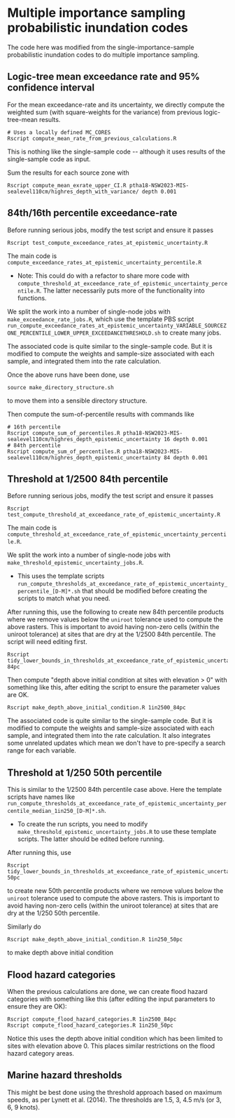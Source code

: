 # Multiple importance sampling probabilistic inundation codes

The code here was modified from the single-importance-sample probabilistic inundation codes to do multiple importance sampling.

## Logic-tree mean exceedance rate and 95% confidence interval

For the mean exceedance-rate and its uncertainty, we directly compute the weighted sum (with square-weights for the variance) from previous logic-tree-mean results.

```
# Uses a locally defined MC_CORES
Rscript compute_mean_rate_from_previous_calculations.R
```

This is nothing like the single-sample code -- although it uses results of the single-sample code as input.

Sum the results for each source zone with
```
Rscript compute_mean_exrate_upper_CI.R ptha18-NSW2023-MIS-sealevel110cm/highres_depth_with_variance/ depth 0.001
```

## 84th/16th percentile exceedance-rate

Before running serious jobs, modify the test script and ensure it passes 
```
Rscript test_compute_exceedance_rates_at_epistemic_uncertainty.R
```

The main code is `compute_exceedance_rates_at_epistemic_uncertainty_percentile.R`
* Note: This could do with a refactor to share more code with `compute_threshold_at_exceedance_rate_of_epistemic_uncertainty_percentile.R`. The latter necessarily puts more of the functionality into functions.

We split the work into a number of single-node jobs with `make_exceedance_rate_jobs.R`, which use the template PBS script `run_compute_exceedance_rates_at_epistemic_uncertainty_VARIABLE_SOURCEZONE_PERCENTILE_LOWER_UPPER_EXCEEDANCETHRESHOLD.sh` to create many jobs.

The associated code is quite similar to the single-sample code. But it is modified to compute the weights and sample-size associated with each sample, and integrated them into the rate calculation.

Once the above runs have been done, use
```
source make_directory_structure.sh
```
to move them into a sensible directory structure.

Then compute the sum-of-percentile results with commands like
```
# 16th percentile
Rscript compute_sum_of_percentiles.R ptha18-NSW2023-MIS-sealevel110cm/highres_depth_epistemic_uncertainty 16 depth 0.001
# 84th percentile
Rscript compute_sum_of_percentiles.R ptha18-NSW2023-MIS-sealevel110cm/highres_depth_epistemic_uncertainty 84 depth 0.001
```

## Threshold at 1/2500 84th percentile

Before running serious jobs, modify the test script and ensure it passes 
```
Rscript test_compute_threshold_at_exceedance_rate_of_epistemic_uncertainty.R
```

The main code is `compute_threshold_at_exceedance_rate_of_epistemic_uncertainty_percentile.R`. 

We split the work into a number of single-node jobs with `make_threshold_epistemic_uncertainty_jobs.R`. 
* This uses the template scripts `run_compute_thresholds_at_exceedance_rate_of_epistemic_uncertainty_percentile_[D-M]*.sh` that should be modified before creating the scripts to match what you need.

After running this, use the following to create new 84th percentile products where we remove values below the `uniroot` tolerance used to compute the above rasters. This is important to avoid having non-zero cells (within the uniroot tolerance) at sites that are dry at the 1/2500 84th percentile. The script will need editing first.
```
Rscript tidy_lower_bounds_in_thresholds_at_exceedance_rate_of_epistemic_uncertainty_percentile.R 84pc
``` 

Then compute "depth above initial condition at sites with elevation > 0" with something like this, after editing the script to ensure the parameter values are OK.
```
Rscript make_depth_above_initial_condition.R 1in2500_84pc
```

The associated code is quite similar to the single-sample code. But it is modified to compute the weights and sample-size associated with each sample, and integrated them into the rate calculation. It also integrates some unrelated updates which mean we don't have to pre-specify a search range for each variable.

## Threshold at 1/250 50th percentile

This is similar to the 1/2500 84th percentile case above. Here the template scripts have names like `run_compute_thresholds_at_exceedance_rate_of_epistemic_uncertainty_percentile_median_1in250_[D-M]*.sh`.
* To create the run scripts, you need to modify `make_threshold_epistemic_uncertainty_jobs.R` to use these template scripts. The latter should be edited before running.

After running this, use 
```
Rscript tidy_lower_bounds_in_thresholds_at_exceedance_rate_of_epistemic_uncertainty_percentile.R 50pc
``` 
to create new 50th percentile products where we remove values below the `uniroot` tolerance used to compute the above rasters. This is important to avoid having non-zero cells (within the uniroot tolerance) at sites that are dry at the 1/250 50th percentile.

Similarly do
```
Rscript make_depth_above_initial_condition.R 1in250_50pc
```
to make depth above initial condition
## Flood hazard categories

When the previous calculations are done, we can create flood hazard categories with something like this (after editing the input parameters to ensure they are OK):
```
Rscript compute_flood_hazard_categories.R 1in2500_84pc
Rscript compute_flood_hazard_categories.R 1in250_50pc
```

Notice this uses the depth above initial condition which has been limited to sites with elevation above 0. This places similar restrictions on the flood hazard category areas.

## Marine hazard thresholds

This might be best done using the threshold approach based on maximum speeds, as per Lynett et al. (2014). The thresholds are 1.5, 3, 4.5 m/s (or 3, 6, 9 knots).
